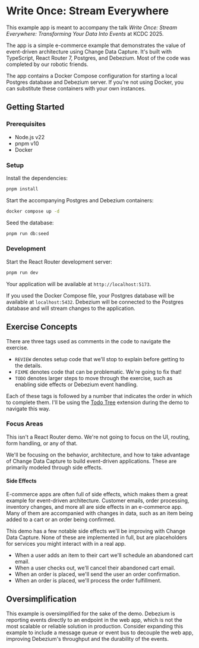 # Write Once: Stream Everywhere

This example app is meant to accompany the talk _Write Once: Stream Everywhere: Transforming Your Data Into Events_ at KCDC 2025.

The app is a simple e-commerce example that demonstrates the value of event-driven architecture using Change Data Capture. It's built with TypeScript, React Router 7, Postgres, and Debezium. Most of the code was completed by our robotic friends.

The app contains a Docker Compose configuration for starting a local Postgres database and Debezium server. If you're not using Docker, you can substitute these containers with your own instances.

## Getting Started

### Prerequisites

- Node.js v22
- pnpm v10
- Docker

### Setup

Install the dependencies:

```bash
pnpm install
```

Start the accompanying Postgres and Debezium containers:

```bash
docker compose up -d
```

Seed the database:

```bash
pnpm run db:seed
```

### Development

Start the React Router development server:

```bash
pnpm run dev
```

Your application will be available at `http://localhost:5173`.

If you used the Docker Compose file, your Postgres database will be available at `localhost:5432`. Debezium will be connected to the Postgres database and will stream changes to the application.

## Exercise Concepts

There are three tags used as comments in the code to navigate the exercise.

- `REVIEW` denotes setup code that we'll stop to explain before getting to the details.
- `FIXME` denotes code that can be problematic. We're going to fix that!
- `TODO` denotes larger steps to move through the exercise, such as enabling side effects or Debezium event handling.

Each of these tags is followed by a number that indicates the order in which to complete them. I'll be using the [Todo Tree](https://marketplace.visualstudio.com/items?itemName=Gruntfuggly.todo-tree) extension during the demo to navigate this way.

### Focus Areas

This isn't a React Router demo. We're not going to focus on the UI, routing, form handling, or any of that.

We'll be focusing on the behavior, architecture, and how to take advantage of Change Data Capture to build event-driven applications. These are primarily modeled through side effects.

#### Side Effects

E-commerce apps are often full of side effects, which makes them a great example for event-driven architecture. Customer emails, order processing, inventory changes, and more all are side effects in an e-commerce app. Many of them are accompanied with changes in data, such as an item being added to a cart or an order being confirmed.

This demo has a few notable side effects we'll be improving with Change Data Capture. None of these are implemented in full, but are placeholders for services you might interact with in a real app.

- When a user adds an item to their cart we'll schedule an abandoned cart email.
- When a user checks out, we'll cancel their abandoned cart email.
- When an order is placed, we'll send the user an order confirmation.
- When an order is placed, we'll process the order fulfillment.

## Oversimplification

This example is oversimplified for the sake of the demo. Debezium is reporting events directly to an endpoint in the web app, which is not the most scalable or reliable solution in production. Consider expanding this example to include a message queue or event bus to decouple the web app, improving Debezium's throughput and the durability of the events.

